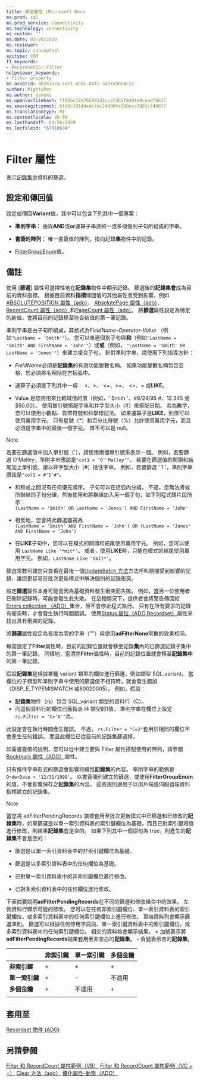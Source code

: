 ```yaml
---
title: 篩選屬性 |Microsoft Docs
ms.prod: sql
ms.prod_service: connectivity
ms.technology: connectivity
ms.custom: ''
ms.date: 03/20/2018
ms.reviewer: ''
ms.topic: conceptual
apitype: COM
f1_keywords:
- Recordset15::Filter
helpviewer_keywords:
- Filter property
ms.assetid: 80263a7a-5d21-45d1-84fc-34b7a9be4c22
author: MightyPen
ms.author: genemi
ms.openlocfilehash: ff06bc27e765945d1cca74b5f8401e0caadf6b17
ms.sourcegitcommit: 6fd8c1914de4c7ac24900fe388ecc7883c740077
ms.translationtype: MT
ms.contentlocale: zh-TW
ms.lasthandoff: 04/26/2020
ms.locfileid: "67918634"
---
```

# <a name="filter-property"></a>Filter 屬性
表示[記錄集中](../../../ado/reference/ado-api/recordset-object-ado.md)資料的篩選。  
  
## <a name="settings-and-return-values"></a>設定和傳回值

設定或傳回**Variant**值，其中可以包含下列其中一個專案：  
  
-   **準則字串：** 由與**AND**或**or**運算子串連的一或多個個別子句所組成的字串。  
  
-   **書簽的陣列：** 唯一書簽值的陣列，指向記錄**集**物件中的記錄。  
  
-   [FilterGroupEnum](../../../ado/reference/ado-api/filtergroupenum.md)值。  
  
## <a name="remarks"></a>備註

使用 [**篩選**] 屬性可選擇性地在**記錄集**物件中顯示記錄。 篩選後的**記錄集會**成為目前的資料指標。 根據目前資料**指標**傳回值的其他屬性會受到影響，例如[ABSOLUTEPOSITION 屬性（ado）](../../../ado/reference/ado-api/absoluteposition-property-ado.md)、 [AbsolutePage 屬性（ado）](../../../ado/reference/ado-api/absolutepage-property-ado.md)、 [RecordCount 屬性（ado）](../../../ado/reference/ado-api/recordcount-property-ado.md)和[PageCount 屬性（ado）](../../../ado/reference/ado-api/pagecount-property-ado.md)。 將**篩選**屬性設定為特定的新值，會將目前的記錄移至符合新值的第一筆記錄。
  
準則字串是由子句所組成，其格式為*FieldName-Operator-Value* （例如`"LastName = 'Smith'"`）。 您可以串連個別子句與**和**（例如`"LastName = 'Smith' AND FirstName = 'John'"`）或**或**（例如， `"LastName = 'Smith' OR LastName = 'Jones'"`）來建立複合子句。 針對準則字串，請使用下列指導方針：

-   *FieldName*必須是**記錄集**的有效功能變數名稱。 如果功能變數名稱包含空格，您必須將名稱括在方括弧中。  
  
-   運算子必須是下列其中一項： \<、>、 \<=、>=、 <>、= 或**LIKE**。  
  
-   Value 是您將用來比較域值的值（例如，' Smith '、#8/24/95 #、12.345 或 $50.00）。 使用單引號搭配字串和井字型大小（#）來搭配日期。 若為數字，您可以使用小數點、貨幣符號和科學標記法。 如果運算子是**LIKE**，則值可以使用萬用字元。 只有星號（*）和百分比符號（%）允許使用萬用字元，而且必須是字串中的最後一個字元。 值不可以是 null。  
  
> [!NOTE]
>  若要在篩選值中加入單引號（'），請使用兩個單引號來表示一個。 例如，若要篩選 O'Malley，準則字串應該是`"col1 = 'O''Malley'"`。 若要在篩選值的開頭和結尾加上單引號，請以井字型大小（#）括住字串。 例如，若要篩選 ' 1 '，準則字串應該是`"col1 = #'1'#"`。  
  
-   和和或之間沒有任何優先順序。 子句可以在括弧內分組。 不過，您無法將或所聯結的子句分組，然後使用和將群組加入另一個子句，如下列程式碼片段所示：  
 `(LastName = 'Smith' OR LastName = 'Jones') AND FirstName = 'John'`  
  
-   相反地，您會將此篩選器視為  
 `(LastName = 'Smith' AND FirstName = 'John') OR (LastName = 'Jones' AND FirstName = 'John')`  
  
-   在**LIKE**子句中，您可以在模式的開頭和結尾使用萬用字元。 例如，您可以使用 `LastName Like '*mit*'`。 或者，使用**LIKE**時，只能在模式的結尾使用萬用字元。 例如，`LastName Like 'Smit*'`。  
  
 篩選常數可讓您只查看在最後一個[UpdateBatch 方法](../../../ado/reference/ado-api/updatebatch-method.md)方法呼叫期間受到影響的記錄，讓您更容易在批次更新模式中解決個別的記錄衝突。  
  
設定**篩選**屬性本身可能會因為基礎資料發生衝突而失敗。 例如，當另一位使用者已刪除記錄時，可能會發生此失敗。 在這種情況下，提供者會將警告傳回給[Errors collection （ADO）](../../../ado/reference/ado-api/errors-collection-ado.md)集合，但不會停止程式執行。 只有在所有要求的記錄有衝突時，才會發生執行時間錯誤。 使用[Status 屬性（ADO Recordset）](../../../ado/reference/ado-api/status-property-ado-recordset.md)屬性來找出具有衝突的記錄。  
  
將**篩選**屬性設定為長度為零的字串（""）與使用**adFilterNone**常數的效果相同。
  
每當設定了**Filter**屬性時，目前的記錄位置就會移至記錄**集**內的已篩選記錄子集中的第一筆記錄。 同樣地，當清除**Filter**屬性時，目前的記錄位置就會移至**記錄集中**的第一筆記錄。

假設**記錄集**是根據某種 variant 類型的欄位進行篩選，例如類型 SQL_variant。 當欄位的子類型和準則字串中使用的篩選值不相符時，就會發生錯誤（DISP_E_TYPEMISMATCH 或80020005）。 例如，假設：

- **記錄集**物件（rs）包含 SQL_variant 類型的資料行（C）。
- 而這個資料行的欄位已獲指派 I4 類型的1值。 準則字串在欄位上設定`rs.Filter = "C='A'"`為。

此設定會在執行時間產生錯誤。 不過， `rs.Filter = "C=2"`套用於相同的欄位不會產生任何錯誤。 而且此欄位已從目前的記錄集篩選掉。

如需書簽值的說明，您可以從中建立要與 Filter 屬性搭配使用的陣列，請參閱[Bookmark 屬性（ADO）](../../../ado/reference/ado-api/bookmark-property-ado.md)屬性。

只有條件字串形式的篩選會影響持續性**記錄集**的內容。 準則字串的範例是`OrderDate > '12/31/1999'`。 以書簽陣列建立的篩選，或使用**FilterGroupEnum**的值，不會影響保存之**記錄集**的內容。 這些規則適用于以用戶端或伺服器端資料指標建立的記錄集。
  
> [!NOTE]
>  當您將 adFilterPendingRecords 旗標套用至批次更新模式中已篩選和已修改的**記錄集**時，如果篩選是以單一索引資料表的索引鍵欄位為基礎，而且已對索引鍵域值進行修改，則結果**記錄集**會是空的。 如果下列其中一個語句為 true，則產生的**記錄集**不會是空的：  
  
-   篩選是以單一索引資料表中的非索引鍵欄位為基礎。  
  
-   篩選是以多索引資料表中的任何欄位為基礎。  
  
-   已對單一索引資料表中的非索引鍵欄位進行修改。  
  
-   已對多索引資料表中的任何欄位進行修改。  
  
下表摘要說明**adFilterPendingRecords**在不同的篩選和修改組合中的效果。 左側資料行顯示可能的修改。 您可以在任何非索引鍵欄位、單一索引資料表的索引鍵欄位，或多索引資料表中的任何索引鍵欄位上進行修改。 頂端資料列會顯示篩選準則。 篩選可以根據任何停用字詞段、單一索引鍵資料表中的索引鍵欄位，或多索引資料表中的任何索引鍵欄位。 相交的資料格會顯示結果。 **+** 加號表示將**adFilterPendingRecords**結果套用至非空白的**記錄集**。 **-** 負號表示空的**記錄集**。  
  
||非索引鍵|單一索引鍵|多個金鑰|
|-|--------------|----------------|-------------------|
|**非索引鍵**|+|+|+|
|**單一索引鍵**|+|-|不適用|
|**多個金鑰**|+|不適用|+|
|||||
  
## <a name="applies-to"></a>套用至

[Recordset 物件 (ADO)](../../../ado/reference/ado-api/recordset-object-ado.md)  
  
## <a name="see-also"></a>另請參閱

[Filter 和 RecordCount 屬性範例（VB）](../../../ado/reference/ado-api/filter-and-recordcount-properties-example-vb.md)
[Filter 和 RecordCount 屬性範例（VC + +）](../../../ado/reference/ado-api/filter-and-recordcount-properties-example-vc.md)
[Clear 方法（ado）](../../../ado/reference/ado-api/clear-method-ado.md)
[優化屬性-動態（ADO）](../../../ado/reference/ado-api/optimize-property-dynamic-ado.md)
